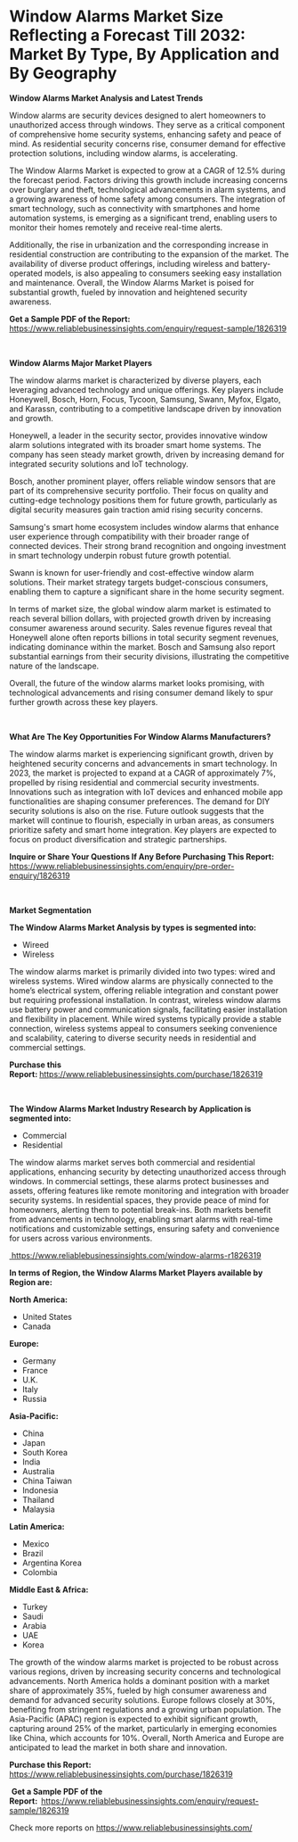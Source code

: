 <p><h1>Window Alarms Market Size Reflecting a Forecast Till 2032: Market By Type, By Application and By Geography</h1></p><p><strong>Window Alarms Market Analysis and Latest Trends</strong></p>
<p><p>Window alarms are security devices designed to alert homeowners to unauthorized access through windows. They serve as a critical component of comprehensive home security systems, enhancing safety and peace of mind. As residential security concerns rise, consumer demand for effective protection solutions, including window alarms, is accelerating.</p><p>The Window Alarms Market is expected to grow at a CAGR of 12.5% during the forecast period. Factors driving this growth include increasing concerns over burglary and theft, technological advancements in alarm systems, and a growing awareness of home safety among consumers. The integration of smart technology, such as connectivity with smartphones and home automation systems, is emerging as a significant trend, enabling users to monitor their homes remotely and receive real-time alerts.</p><p>Additionally, the rise in urbanization and the corresponding increase in residential construction are contributing to the expansion of the market. The availability of diverse product offerings, including wireless and battery-operated models, is also appealing to consumers seeking easy installation and maintenance. Overall, the Window Alarms Market is poised for substantial growth, fueled by innovation and heightened security awareness.</p></p>
<p><strong>Get a Sample PDF of the Report:&nbsp;</strong> <a href="https://www.reliablebusinessinsights.com/enquiry/request-sample/1826319?utm_campaign=1091&utm_medium=2&utm_source=Github&utm_content=ia&utm_term=09042025&utm_id=window-alarms">https://www.reliablebusinessinsights.com/enquiry/request-sample/1826319</a></p>
<p>&nbsp;</p>
<p><strong>Window Alarms Major Market Players</strong></p>
<p><p>The window alarms market is characterized by diverse players, each leveraging advanced technology and unique offerings. Key players include Honeywell, Bosch, Horn, Focus, Tycoon, Samsung, Swann, Myfox, Elgato, and Karassn, contributing to a competitive landscape driven by innovation and growth.</p><p>Honeywell, a leader in the security sector, provides innovative window alarm solutions integrated with its broader smart home systems. The company has seen steady market growth, driven by increasing demand for integrated security solutions and IoT technology. </p><p>Bosch, another prominent player, offers reliable window sensors that are part of its comprehensive security portfolio. Their focus on quality and cutting-edge technology positions them for future growth, particularly as digital security measures gain traction amid rising security concerns.</p><p>Samsung's smart home ecosystem includes window alarms that enhance user experience through compatibility with their broader range of connected devices. Their strong brand recognition and ongoing investment in smart technology underpin robust future growth potential.</p><p>Swann is known for user-friendly and cost-effective window alarm solutions. Their market strategy targets budget-conscious consumers, enabling them to capture a significant share in the home security segment.</p><p>In terms of market size, the global window alarm market is estimated to reach several billion dollars, with projected growth driven by increasing consumer awareness around security. Sales revenue figures reveal that Honeywell alone often reports billions in total security segment revenues, indicating dominance within the market. Bosch and Samsung also report substantial earnings from their security divisions, illustrating the competitive nature of the landscape.</p><p>Overall, the future of the window alarms market looks promising, with technological advancements and rising consumer demand likely to spur further growth across these key players.</p></p>
<p>&nbsp;</p>
<p><strong>What Are The Key Opportunities For Window Alarms Manufacturers?</strong></p>
<p><p>The window alarms market is experiencing significant growth, driven by heightened security concerns and advancements in smart technology. In 2023, the market is projected to expand at a CAGR of approximately 7%, propelled by rising residential and commercial security investments. Innovations such as integration with IoT devices and enhanced mobile app functionalities are shaping consumer preferences. The demand for DIY security solutions is also on the rise. Future outlook suggests that the market will continue to flourish, especially in urban areas, as consumers prioritize safety and smart home integration. Key players are expected to focus on product diversification and strategic partnerships.</p></p>
<p><strong>Inquire or Share Your Questions If Any Before Purchasing This Report:</strong> <a href="https://www.reliablebusinessinsights.com/enquiry/pre-order-enquiry/1826319?utm_campaign=1091&utm_medium=2&utm_source=Github&utm_content=ia&utm_term=09042025&utm_id=window-alarms">https://www.reliablebusinessinsights.com/enquiry/pre-order-enquiry/1826319</a></p>
<p>&nbsp;</p>
<p><strong>Market Segmentation</strong></p>
<p><strong>The Window Alarms Market Analysis by types is segmented into:</strong></p>
<p><ul><li>Wireed</li><li>Wireless</li></ul></p>
<p><p>The window alarms market is primarily divided into two types: wired and wireless systems. Wired window alarms are physically connected to the home’s electrical system, offering reliable integration and constant power but requiring professional installation. In contrast, wireless window alarms use battery power and communication signals, facilitating easier installation and flexibility in placement. While wired systems typically provide a stable connection, wireless systems appeal to consumers seeking convenience and scalability, catering to diverse security needs in residential and commercial settings.</p></p>
<p><strong>Purchase this Report:&nbsp;</strong><a href="https://www.reliablebusinessinsights.com/purchase/1826319?utm_campaign=1091&utm_medium=2&utm_source=Github&utm_content=ia&utm_term=09042025&utm_id=window-alarms">https://www.reliablebusinessinsights.com/purchase/1826319</a></p>
<p>&nbsp;</p>
<p><strong>The Window Alarms Market Industry Research by Application is segmented into:</strong></p>
<p><ul><li>Commercial</li><li>Residential</li></ul></p>
<p><p>The window alarms market serves both commercial and residential applications, enhancing security by detecting unauthorized access through windows. In commercial settings, these alarms protect businesses and assets, offering features like remote monitoring and integration with broader security systems. In residential spaces, they provide peace of mind for homeowners, alerting them to potential break-ins. Both markets benefit from advancements in technology, enabling smart alarms with real-time notifications and customizable settings, ensuring safety and convenience for users across various environments.</p></p>
<p><a href="https://www.reliablebusinessinsights.com/window-alarms-r1826319?utm_campaign=1091&utm_medium=2&utm_source=Github&utm_content=ia&utm_term=09042025&utm_id=window-alarms">&nbsp;https://www.reliablebusinessinsights.com/window-alarms-r1826319</a></p>
<p><strong>In terms of Region, the Window Alarms Market Players available by Region are:</strong></p>
<p>
    <p> <strong> North America: </strong>
        <ul>
            <li>United States</li>
            <li>Canada</li>
        </ul>
        </p> 
    <p> <strong> Europe: </strong>
        <ul>
            <li>Germany</li>
            <li>France</li>
            <li>U.K.</li>
            <li>Italy</li>
            <li>Russia</li>
        </ul>
        </p> 
    <p> <strong> Asia-Pacific: </strong>
        <ul>
            <li>China</li>
            <li>Japan</li>
            <li>South Korea</li>
            <li>India</li>
            <li>Australia</li>
            <li>China Taiwan</li>
            <li>Indonesia</li>
            <li>Thailand</li>
            <li>Malaysia</li>
        </ul>
        </p> 
    <p> <strong> Latin America: </strong>
        <ul>
            <li>Mexico</li>
            <li>Brazil</li>
            <li>Argentina Korea</li>
            <li>Colombia</li>
        </ul>
        </p> 
    <p> <strong> Middle East & Africa: </strong>
        <ul>
            <li>Turkey</li>
            <li>Saudi</li>
            <li>Arabia</li>
            <li>UAE</li>
            <li>Korea</li>
        </ul>
    </p>
    </p>
<p><p>The growth of the window alarms market is projected to be robust across various regions, driven by increasing security concerns and technological advancements. North America holds a dominant position with a market share of approximately 35%, fueled by high consumer awareness and demand for advanced security solutions. Europe follows closely at 30%, benefiting from stringent regulations and a growing urban population. The Asia-Pacific (APAC) region is expected to exhibit significant growth, capturing around 25% of the market, particularly in emerging economies like China, which accounts for 10%. Overall, North America and Europe are anticipated to lead the market in both share and innovation.</p></p>
<p><strong>Purchase this Report: </strong><a href="https://www.reliablebusinessinsights.com/purchase/1826319?utm_campaign=1091&utm_medium=2&utm_source=Github&utm_content=ia&utm_term=09042025&utm_id=window-alarms">https://www.reliablebusinessinsights.com/purchase/1826319</a></p>
<p>&nbsp;<strong>Get a Sample PDF of the Report:&nbsp;&nbsp;</strong><a href="https://www.reliablebusinessinsights.com/enquiry/request-sample/1826319?utm_campaign=1091&utm_medium=2&utm_source=Github&utm_content=ia&utm_term=09042025&utm_id=window-alarms">https://www.reliablebusinessinsights.com/enquiry/request-sample/1826319</a></p>
<p><strong></strong></p>
<p>Check more reports on <a href="https://www.reliablebusinessinsights.com/?utm_campaign=1091&utm_medium=2&utm_source=Github&utm_content=ia&utm_term=09042025&utm_id=window-alarms">https://www.reliablebusinessinsights.com/</a></p>